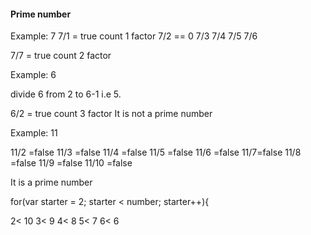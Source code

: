 #### Prime number

Example: 7
7/1 = true count 1 factor
7/2 == 0
7/3
7/4
7/5
7/6

7/7 = true count 2 factor

Example: 6

 divide 6 from 2 to 6-1 i.e 5.

6/2 = true count 3 factor
It is not a prime number

Example: 11

11/2 =false
11/3 =false
11/4 =false
11/5 =false
11/6 =false
11/7=false
11/8 =false
11/9 =false
11/10 =false

It is a prime number

for(var starter = 2; starter < number; starter++){

2< 10
3< 9
4< 8
5< 7
6< 6














